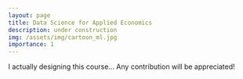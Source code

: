 ```yaml
---
layout: page
title: Data Science for Applied Economics
description: under construction
img: /assets/img/cartoon_ml.jpg
importance: 1
---
```


I actually designing this course... Any contribution will be appreciated!
